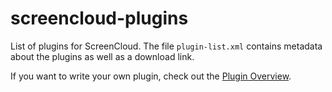 # screencloud-plugins

List of plugins for ScreenCloud. The file `plugin-list.xml` contains metadata about the plugins as well as a download link.

If you want to write your own plugin, check out the [Plugin Overview](https://github.com/olav-st/screencloud/wiki/Plugin-Overview).

